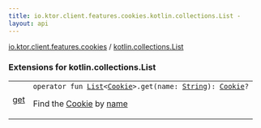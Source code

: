 ```yaml
---
title: io.ktor.client.features.cookies.kotlin.collections.List - 
layout: api
---
```


<div class='api-docs-breadcrumbs'><a href="../index.html">io.ktor.client.features.cookies</a> / <a href="./index.html">kotlin.collections.List</a></div>

### Extensions for kotlin.collections.List

<table class="api-docs-table">
<tbody>
<tr>
<td markdown="1">

<a href="get.html">get</a>


</td>
<td markdown="1">
<div class="signature"><code><span class="keyword">operator</span> <span class="keyword">fun </span><a href="https://kotlinlang.org/api/latest/jvm/stdlib/kotlin.collections/-list/index.html"><span class="identifier">List</span></a><span class="symbol">&lt;</span><a href="../../io.ktor.http/-cookie/index.html"><span class="identifier">Cookie</span></a><span class="symbol">&gt;</span><span class="symbol">.</span><span class="identifier">get</span><span class="symbol">(</span><span class="parameterName" id="io.ktor.client.features.cookies$get(kotlin.collections.List((io.ktor.http.Cookie)), kotlin.String)/name">name</span><span class="symbol">:</span>&nbsp;<a href="https://kotlinlang.org/api/latest/jvm/stdlib/kotlin/-string/index.html"><span class="identifier">String</span></a><span class="symbol">)</span><span class="symbol">: </span><a href="../../io.ktor.http/-cookie/index.html"><span class="identifier">Cookie</span></a><span class="symbol">?</span></code></div>

Find the <a href="../../io.ktor.http/-cookie/index.html">Cookie</a> by <a href="get.html#io.ktor.client.features.cookies$get(kotlin.collections.List((io.ktor.http.Cookie)), kotlin.String)/name">name</a>


</td>
</tr>
</tbody>
</table>

